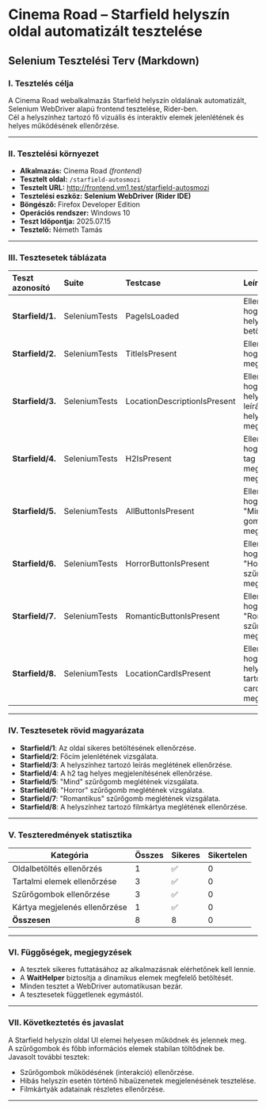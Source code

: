 # Cinema Road – Starfield helyszín oldal automatizált tesztelése

## Selenium Tesztelési Terv (Markdown)

### I. Tesztelés célja
A Cinema Road webalkalmazás Starfield helyszín oldalának automatizált, Selenium WebDriver alapú frontend tesztelése, Rider-ben.  
Cél a helyszínhez tartozó fő vizuális és interaktív elemek jelenlétének és helyes működésének ellenőrzése.

---

### II. Tesztelési környezet

- **Alkalmazás:** Cinema Road *(frontend)*
- **Tesztelt oldal:** `/starfield-autosmozi`
- **Tesztelt URL:** http://frontend.vm1.test/starfield-autosmozi
- **Tesztelési eszköz:** **Selenium WebDriver (Rider IDE)**
- **Böngésző:** Firefox Developer Edition
- **Operációs rendszer:** Windows 10
- **Teszt Időpontja:** 2025.07.15
- **Tesztelő:** Németh Tamás

---

### III. Tesztesetek táblázata

| Teszt azonosító | Suite         | Testcase                   | Leírás                                                           | Elvárt eredmény                            | Futási idő | Eredmény |
| :------------- | :------------ | :-------------------------- | :---------------------------------------------------------------- | :---------------------------------------- | :-------- | :------ |
| **Starfield/1.**      | SeleniumTests | PageIsLoaded                | Ellenőrzi, hogy az oldal helyesen betöltődött-e                  | Az oldal betölt, főbb elemek láthatók    | 0,529 s  | ✅ |
| **Starfield/2.**      | SeleniumTests | TitleIsPresent              | Ellenőrzi, hogy a főcím megjelenik-e                             | A főcím látható                          | 0,647 s  | ✅ |
| **Starfield/3.**      | SeleniumTests | LocationDescriptionIsPresent| Ellenőrzi, hogy a helyszín leírása helyesen megjelenik-e         | A leírás megjelenik                      | 0,451 s  | ✅ |
| **Starfield/4.**      | SeleniumTests | H2IsPresent                  | Ellenőrzi, hogy a "h2" tag megfelelően megjelenik-e             | A h2 címke látható                       | 0,598 s  | ✅ |
| **Starfield/5.**      | SeleniumTests | AllButtonIsPresent           | Ellenőrzi, hogy a "Mind" szűrő gomb megjelenik-e                 | A "Mind" gomb látható                    | 0,505 s  | ✅ |
| **Starfield/6.**      | SeleniumTests | HorrorButtonIsPresent        | Ellenőrzi, hogy a "Horror" szűrő gomb megjelenik-e               | A "Horror" gomb látható                  | 0,456 s  | ✅ |
| **Starfield/7.**      | SeleniumTests | RomanticButtonIsPresent      | Ellenőrzi, hogy a "Romantikus" szűrő gomb megjelenik-e           | A "Romantikus" gomb látható              | 0,646 s  | ✅ |
| **Starfield/8.**      | SeleniumTests | LocationCardIsPresent        | Ellenőrzi, hogy a helyszínhez tartozó film card megjelenik-e     | A film card látható                      | 0,618 s  | ✅ |

---

### IV. Tesztesetek rövid magyarázata

- **Starfield/1**: Az oldal sikeres betöltésének ellenőrzése.
- **Starfield/2**: Főcím jelenlétének vizsgálata.
- **Starfield/3**: A helyszínhez tartozó leírás meglétének ellenőrzése.
- **Starfield/4**: A h2 tag helyes megjelenítésének ellenőrzése.
- **Starfield/5**: "Mind" szűrőgomb meglétének vizsgálata.
- **Starfield/6**: "Horror" szűrőgomb meglétének vizsgálata.
- **Starfield/7**: "Romantikus" szűrőgomb meglétének vizsgálata.
- **Starfield/8**: A helyszínhez tartozó filmkártya meglétének ellenőrzése.

---

### V. Teszteredmények statisztika

| Kategória                 | Összes | Sikeres | Sikertelen |
| ------------------------- | ------ | ------- | ---------- |
| Oldalbetöltés ellenőrzés  | 1     | ✅      | 0          |
| Tartalmi elemek ellenőrzése | 3     | ✅      | 0          |
| Szűrőgombok ellenőrzése   | 3     | ✅      | 0          |
| Kártya megjelenés ellenőrzése | 1  | ✅      | 0          |
| **Összesen**              | 8     | 8      | 0          |

---

### VI. Függőségek, megjegyzések

- A tesztek sikeres futtatásához az alkalmazásnak elérhetőnek kell lennie.
- A **WaitHelper** biztosítja a dinamikus elemek megfelelő betöltését.
- Minden tesztet a WebDriver automatikusan bezár.
- A tesztesetek függetlenek egymástól.

---

### VII. Következtetés és javaslat

A Starfield helyszín oldal UI elemei helyesen működnek és jelennek meg.  
A szűrőgombok és főbb információs elemek stabilan töltődnek be.  
Javasolt további tesztek:

- Szűrőgombok működésének (interakció) ellenőrzése.
- Hibás helyszín esetén történő hibaüzenetek megjelenésének tesztelése.
- Filmkártyák adatainak részletes ellenőrzése.

---